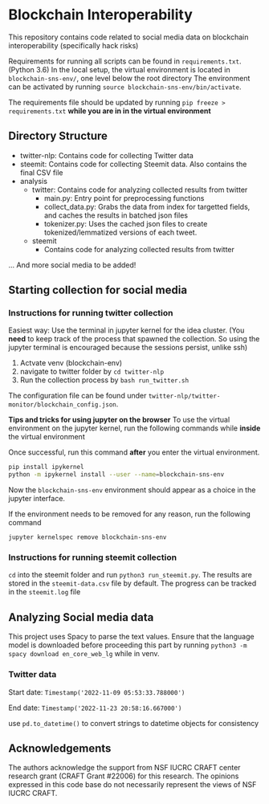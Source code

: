 # Blockchain Interoperability


This repository contains code related to social media data on blockchain interoperability (specifically hack risks)

Requirements for running all scripts can be found in `requirements.txt`. (Python 3.6)
In the local setup, the virtual environment is located in `blockchain-sns-env/`, one level below the root directory
The environment can be activated by running `source blockchain-sns-env/bin/activate`. 

The requirements file should be updated by running `pip freeze > requirements.txt` **while you are in in the virtual environment**

## Directory Structure

- twitter-nlp: Contains code for collecting Twitter data
- steemit: Contains code for collecting Steemit data. Also contains the final CSV file
- analysis
    - twitter: Contains code for analyzing collected results from twitter
        - main.py: Entry point for preprocessing functions
        - collect_data.py: Grabs the data from index for targetted fields, and caches the results in batched json files
        - tokenizer.py: Uses the cached json files to create tokenized/lemmatized versions of each tweet.
    - steemit
        - Contains code for analyzing collected results from twitter

... And more social media to be added!


## Starting collection for social media

### Instructions for running twitter collection
Easiest way: Use the terminal in jupyter kernel for the idea cluster. (You **need** to keep track of the process that spawned the collection. So using the jupyter terminal is encouraged because the sessions persist, unlike ssh)
1. Actvate venv (blockchain-env)
2. navigate to twitter folder by `cd twitter-nlp`
3. Run the collection process by `bash run_twitter.sh`

The configuration file can be found under `twitter-nlp/twitter-monitor/blockchain_config.json`.

**Tips and tricks for using jupyter on the browser**
To use the virtual environment on the jupyter kernel, run the following commands while **inside** the virtual environment


Once successful, run this command **after** you enter the virtual environment.
```bash
pip install ipykernel 
python -m ipykernel install --user --name=blockchain-sns-env
```

Now the `blockchain-sns-env` environment should appear as a choice in the jupyter interface.

If the environment needs to be removed for any reason, run the following command
```
jupyter kernelspec remove blockchain-sns-env
```

### Instructions for running steemit collection

`cd` into the steemit folder and run `python3 run_steemit.py`. 
The results are stored in the `steemit-data.csv` file by default.
The progress can be tracked in the `steemit.log` file

## Analyzing Social media data

This project uses Spacy to parse the text values. Ensure that the language model is downloaded before proceeding this part by running `python3 -m spacy download en_core_web_lg` while in venv.

### Twitter data


Start date: `Timestamp('2022-11-09 05:53:33.788000')`

End date: `Timestamp('2022-11-23 20:58:16.667000')`


use `pd.to_datetime()` to convert strings to datetime objects for consistency

## Acknowledgements

The authors acknowledge the support from NSF IUCRC CRAFT center research grant (CRAFT Grant #22006) for this research. The opinions expressed in this code base do not necessarily represent the views of NSF IUCRC CRAFT.
